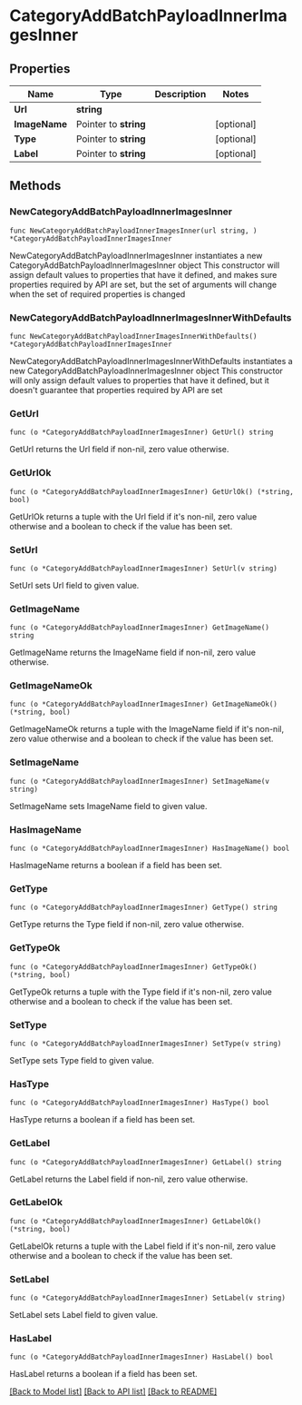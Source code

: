 # CategoryAddBatchPayloadInnerImagesInner

## Properties

Name | Type | Description | Notes
------------ | ------------- | ------------- | -------------
**Url** | **string** |  | 
**ImageName** | Pointer to **string** |  | [optional] 
**Type** | Pointer to **string** |  | [optional] 
**Label** | Pointer to **string** |  | [optional] 

## Methods

### NewCategoryAddBatchPayloadInnerImagesInner

`func NewCategoryAddBatchPayloadInnerImagesInner(url string, ) *CategoryAddBatchPayloadInnerImagesInner`

NewCategoryAddBatchPayloadInnerImagesInner instantiates a new CategoryAddBatchPayloadInnerImagesInner object
This constructor will assign default values to properties that have it defined,
and makes sure properties required by API are set, but the set of arguments
will change when the set of required properties is changed

### NewCategoryAddBatchPayloadInnerImagesInnerWithDefaults

`func NewCategoryAddBatchPayloadInnerImagesInnerWithDefaults() *CategoryAddBatchPayloadInnerImagesInner`

NewCategoryAddBatchPayloadInnerImagesInnerWithDefaults instantiates a new CategoryAddBatchPayloadInnerImagesInner object
This constructor will only assign default values to properties that have it defined,
but it doesn't guarantee that properties required by API are set

### GetUrl

`func (o *CategoryAddBatchPayloadInnerImagesInner) GetUrl() string`

GetUrl returns the Url field if non-nil, zero value otherwise.

### GetUrlOk

`func (o *CategoryAddBatchPayloadInnerImagesInner) GetUrlOk() (*string, bool)`

GetUrlOk returns a tuple with the Url field if it's non-nil, zero value otherwise
and a boolean to check if the value has been set.

### SetUrl

`func (o *CategoryAddBatchPayloadInnerImagesInner) SetUrl(v string)`

SetUrl sets Url field to given value.


### GetImageName

`func (o *CategoryAddBatchPayloadInnerImagesInner) GetImageName() string`

GetImageName returns the ImageName field if non-nil, zero value otherwise.

### GetImageNameOk

`func (o *CategoryAddBatchPayloadInnerImagesInner) GetImageNameOk() (*string, bool)`

GetImageNameOk returns a tuple with the ImageName field if it's non-nil, zero value otherwise
and a boolean to check if the value has been set.

### SetImageName

`func (o *CategoryAddBatchPayloadInnerImagesInner) SetImageName(v string)`

SetImageName sets ImageName field to given value.

### HasImageName

`func (o *CategoryAddBatchPayloadInnerImagesInner) HasImageName() bool`

HasImageName returns a boolean if a field has been set.

### GetType

`func (o *CategoryAddBatchPayloadInnerImagesInner) GetType() string`

GetType returns the Type field if non-nil, zero value otherwise.

### GetTypeOk

`func (o *CategoryAddBatchPayloadInnerImagesInner) GetTypeOk() (*string, bool)`

GetTypeOk returns a tuple with the Type field if it's non-nil, zero value otherwise
and a boolean to check if the value has been set.

### SetType

`func (o *CategoryAddBatchPayloadInnerImagesInner) SetType(v string)`

SetType sets Type field to given value.

### HasType

`func (o *CategoryAddBatchPayloadInnerImagesInner) HasType() bool`

HasType returns a boolean if a field has been set.

### GetLabel

`func (o *CategoryAddBatchPayloadInnerImagesInner) GetLabel() string`

GetLabel returns the Label field if non-nil, zero value otherwise.

### GetLabelOk

`func (o *CategoryAddBatchPayloadInnerImagesInner) GetLabelOk() (*string, bool)`

GetLabelOk returns a tuple with the Label field if it's non-nil, zero value otherwise
and a boolean to check if the value has been set.

### SetLabel

`func (o *CategoryAddBatchPayloadInnerImagesInner) SetLabel(v string)`

SetLabel sets Label field to given value.

### HasLabel

`func (o *CategoryAddBatchPayloadInnerImagesInner) HasLabel() bool`

HasLabel returns a boolean if a field has been set.


[[Back to Model list]](../README.md#documentation-for-models) [[Back to API list]](../README.md#documentation-for-api-endpoints) [[Back to README]](../README.md)


